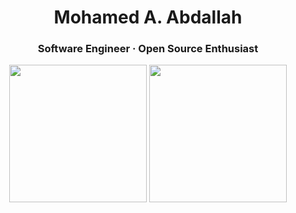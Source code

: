<h1 align="center">Mohamed A. Abdallah</h1>
<h3 align="center">Software Engineer · Open Source Enthusiast</h3>

<p width="100%" align="center">
  <img max-width="50%" height="220px" src="https://github-readme-stats.vercel.app/api?username=MohamedAAbdallah&width=450&show_icons=true&theme=github_dark&hide_rank=true&hide=prs&show=reviews,prs_merged" />
  <img max-width="50%" height="220px" src="https://streak-stats.demolab.com/?user=MohamedAAbdallah&theme=dark&card_height=220&starting_year=2024" />
</p>
